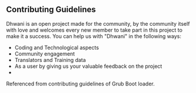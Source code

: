 ## Contributing Guidelines
Dhwani is an open project made for the community, by the community itself with love and welcomes every new member to take part in this project to make it a success. You can help us with "Dhwani" in the following ways:

* Coding and Technological aspects
* Community engagement
* Translators and Training data
* As a user by giving us your valuable feedback on the project
* 

Referenced from contributing guidelines of Grub Boot loader.
